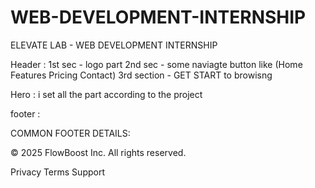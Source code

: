 # WEB-DEVELOPMENT-INTERNSHIP
ELEVATE LAB  -  WEB DEVELOPMENT INTERNSHIP

Header :
1st sec - logo part
2nd sec - some naviagte button like (Home Features Pricing Contact)
3rd section - GET START to browisng


Hero :
i set all the part according to the project


footer :

COMMON FOOTER DETAILS:

© 2025 FlowBoost Inc. All rights reserved.

Privacy Terms Support
